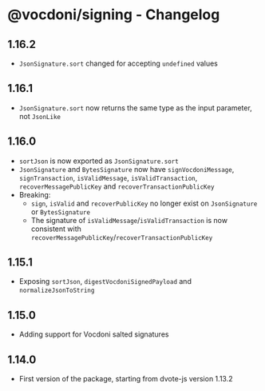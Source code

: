# @vocdoni/signing - Changelog

## 1.16.2

- `JsonSignature.sort` changed for accepting `undefined` values

## 1.16.1

- `JsonSignature.sort` now returns the same type as the input parameter, not `JsonLike`

## 1.16.0

- `sortJson` is now exported as `JsonSignature.sort`
- `JsonSignature` and `BytesSignature` now have `signVocdoniMessage`, `signTransaction`, `isValidMessage`, `isValidTransaction`, `recoverMessagePublicKey` and `recoverTransactionPublicKey`
- Breaking:
  - `sign`, `isValid` and `recoverPublicKey` no longer exist on `JsonSignature` or `BytesSignature`
  - The signature of `isValidMessage`/`isValidTransaction` is now consistent with `recoverMessagePublicKey`/`recoverTransactionPublicKey`

## 1.15.1

- Exposing `sortJson`, `digestVocdoniSignedPayload` and `normalizeJsonToString`

## 1.15.0

- Adding support for Vocdoni salted signatures

## 1.14.0

- First version of the package, starting from dvote-js version 1.13.2
